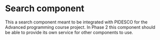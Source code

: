 # Search component

This a search component meant to be integrated with PIDESCO for the Advanced programming course project.
In Phase 2 this component should be able to provide its own service for other components to use.
